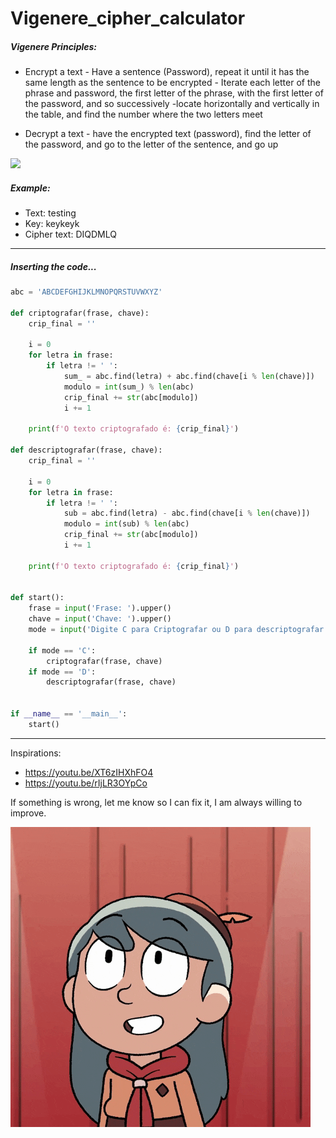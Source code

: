 # Vigenere_cipher_calculator
##### Vigenere Principles:

- Encrypt a text
         - Have a sentence (Password), repeat it until it has the same length as the sentence to be encrypted
         - Iterate each letter of the phrase and password, the first letter of the phrase, with the first letter of the password, and so successively
         -locate horizontally and vertically in the table, and find the number where the two letters meet

- Decrypt a text
         - have the encrypted text (password), find the letter of the password, and go to the letter of the sentence, and go up
         
![](320px-Vigenère_square_shading.svg.png)
##### Example:

- Text: testing 
- Key:  keykeyk
- Cipher text: DIQDMLQ

---
##### Inserting the code...

```python
abc = 'ABCDEFGHIJKLMNOPQRSTUVWXYZ'

def criptografar(frase, chave):
    crip_final = ''

    i = 0
    for letra in frase:
        if letra != ' ':
            sum_ = abc.find(letra) + abc.find(chave[i % len(chave)])
            modulo = int(sum_) % len(abc)
            crip_final += str(abc[modulo])
            i += 1
        
    print(f'O texto criptografado é: {crip_final}')

def descriptografar(frase, chave):
    crip_final = ''

    i = 0
    for letra in frase:
        if letra != ' ':
            sub = abc.find(letra) - abc.find(chave[i % len(chave)])
            modulo = int(sub) % len(abc)
            crip_final += str(abc[modulo])
            i += 1
        
    print(f'O texto criptografado é: {crip_final}')


def start():
    frase = input('Frase: ').upper()
    chave = input('Chave: ').upper()
    mode = input('Digite C para Criptografar ou D para descriptografar: ').upper()

    if mode == 'C':
        criptografar(frase, chave)
    if mode == 'D':
        descriptografar(frase, chave)
        

if __name__ == '__main__':
    start()
```
---
Inspirations:
- https://youtu.be/XT6zIHXhFO4
- https://youtu.be/rIjLR3OYpCo


If something is wrong, let me know so I can fix it, I am always willing to improve.

![](Hello_Bye.gif)
